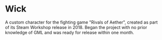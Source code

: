 # Wick
A custom character for the fighting game "Rivals of Aether", created as part of its Steam Workshop release in 2018. Began the project with no prior knowledge of GML and was ready for release within one month.
